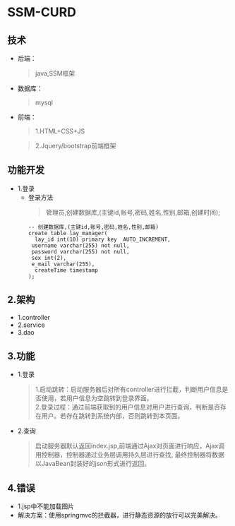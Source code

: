 # SSM-CURD
## 技术
+ 后端：
  > java,SSM框架
+ 数据库：
  > mysql
+ 前端：
  > 1.HTML+CSS+JS 
           
  > 2.Jquery/bootstrap前端框架
## 功能开发
+ 1.登录
     + 登录方法
       > 管理员,创建数据库,(主键id,账号,密码,姓名,性别,邮箱,创建时间);
       ```
       -- 创建数据库,(主键id,账号,密码,姓名,性别,邮箱)
       create table lay_manager(
         lay_id int(10) primary key  AUTO_INCREMENT,
       	username varchar(255) not null,
       	password varchar(255) not null,
       	sex int(2),
       	e_mail varchar(255),
         createTime timestamp	
       );

       ```
## 2.架构
+ 1.controller
+ 2.service
+ 3.dao
      
## 3.功能
  
+ 1.登录 
  > 1.启动跳转：启动服务器后对所有controller进行拦截，判断用户信息是否使用，若用户信息为空跳转到登录界面。      
  > 2.登录过程：通过前端获取到的用户信息对用户进行查询，判断是否存在用户。若存在跳转到系统内部，否则跳转到本页面。
 
+ 2.查询
  > 启动服务器默认返回index.jsp,前端通过Ajax对页面进行响应，Ajax调用控制器，控制器通过业务层调用持久层进行查找,
    最终控制器将数据以JavaBean封装好的json形式进行返回。

## 4.错误
+ 1.jsp中不能加载图片
+ 解决方案：使用springmvc的拦截器，进行静态资源的放行可以完美解决。





